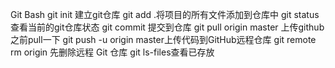 Git Bash
git init 建立git仓库
git add .将项目的所有文件添加到仓库中
git status查看当前的git仓库状态
git commit 提交到仓库
git pull origin master 上传github之前pull一下
git push -u origin master上传代码到GitHub远程仓库
git remote rm origin  先删除远程 Git 仓库
git ls-files查看已存放
